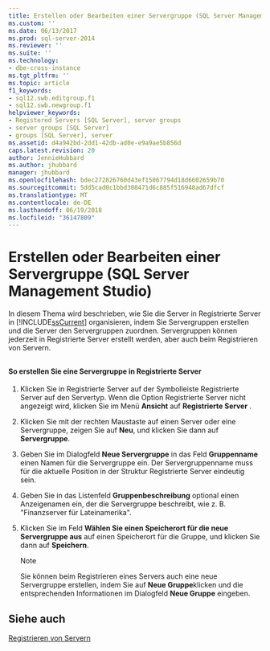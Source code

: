 ```yaml
---
title: Erstellen oder Bearbeiten einer Servergruppe (SQL Server Management Studio) | Microsoft-Dokumentation
ms.custom: ''
ms.date: 06/13/2017
ms.prod: sql-server-2014
ms.reviewer: ''
ms.suite: ''
ms.technology:
- dbe-cross-instance
ms.tgt_pltfrm: ''
ms.topic: article
f1_keywords:
- sql12.swb.editgroup.f1
- sql12.swb.newgroup.f1
helpviewer_keywords:
- Registered Servers [SQL Server], server groups
- server groups [SQL Server]
- groups [SQL Server], server
ms.assetid: d4a942bd-2dd1-42db-ad0e-e9a9ae5b856d
caps.latest.revision: 20
author: JennieHubbard
ms.author: jhubbard
manager: jhubbard
ms.openlocfilehash: bdec272826760d43ef15067794d18d6602659b70
ms.sourcegitcommit: 5dd5cad0c1bbd308471d6c885f516948ad67dfcf
ms.translationtype: MT
ms.contentlocale: de-DE
ms.lasthandoff: 06/19/2018
ms.locfileid: "36147809"
---
```

# <a name="create-or-edit-a-server-group-sql-server-management-studio"></a>Erstellen oder Bearbeiten einer Servergruppe (SQL Server Management Studio)
  In diesem Thema wird beschrieben, wie Sie die Server in Registrierte Server in [!INCLUDE[ssCurrent](../../includes/sscurrent-md.md)] organisieren, indem Sie Servergruppen erstellen und die Server den Servergruppen zuordnen. Servergruppen können jederzeit in Registrierte Server erstellt werden, aber auch beim Registrieren von Servern.  
  
##  <a name="SSMSProcedure"></a>  
  
#### <a name="to-create-a-server-group-in-registered-servers"></a>So erstellen Sie eine Servergruppe in Registrierte Server  
  
1.  Klicken Sie in Registrierte Server auf der Symbolleiste Registrierte Server auf den Servertyp. Wenn die Option Registrierte Server nicht angezeigt wird, klicken Sie im Menü **Ansicht** auf **Registrierte Server** .  
  
2.  Klicken Sie mit der rechten Maustaste auf einen Server oder eine Servergruppe, zeigen Sie auf **Neu**, und klicken Sie dann auf **Servergruppe**.  
  
3.  Geben Sie im Dialogfeld **Neue Servergruppe** in das Feld **Gruppenname** einen Namen für die Servergruppe ein. Der Servergruppenname muss für die aktuelle Position in der Struktur Registrierte Server eindeutig sein.  
  
4.  Geben Sie in das Listenfeld **Gruppenbeschreibung** optional einen Anzeigenamen ein, der die Servergruppe beschreibt, wie z. B. "Finanzserver für Lateinamerika".  
  
5.  Klicken Sie im Feld **Wählen Sie einen Speicherort für die neue Servergruppe aus** auf einen Speicherort für die Gruppe, und klicken Sie dann auf **Speichern**.  
  
    > [!NOTE]  
    >  Sie können beim Registrieren eines Servers auch eine neue Servergruppe erstellen, indem Sie auf **Neue Gruppe**klicken und die entsprechenden Informationen im Dialogfeld **Neue Gruppe** eingeben.  
  
## <a name="see-also"></a>Siehe auch  
 [Registrieren von Servern](register-servers.md)  
  
  
